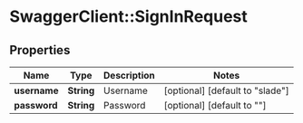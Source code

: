 # SwaggerClient::SignInRequest

## Properties
Name | Type | Description | Notes
------------ | ------------- | ------------- | -------------
**username** | **String** | Username | [optional] [default to &quot;slade&quot;]
**password** | **String** | Password | [optional] [default to &quot;&quot;]


